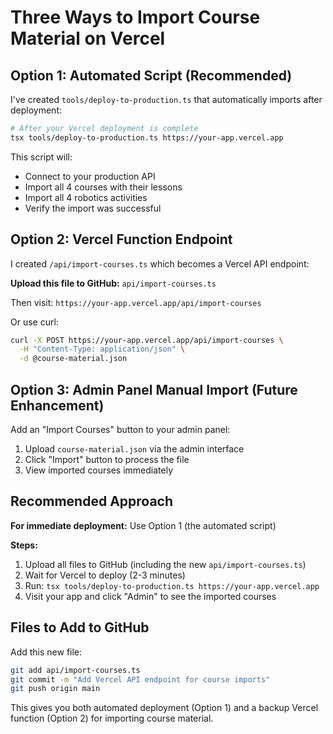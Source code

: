 # Three Ways to Import Course Material on Vercel

## Option 1: Automated Script (Recommended)

I've created `tools/deploy-to-production.ts` that automatically imports after deployment:

```bash
# After your Vercel deployment is complete
tsx tools/deploy-to-production.ts https://your-app.vercel.app
```

This script will:
- Connect to your production API
- Import all 4 courses with their lessons
- Import all 4 robotics activities  
- Verify the import was successful

## Option 2: Vercel Function Endpoint

I created `/api/import-courses.ts` which becomes a Vercel API endpoint:

**Upload this file to GitHub:** `api/import-courses.ts`

Then visit: `https://your-app.vercel.app/api/import-courses` 

Or use curl:
```bash
curl -X POST https://your-app.vercel.app/api/import-courses \
  -H "Content-Type: application/json" \
  -d @course-material.json
```

## Option 3: Admin Panel Manual Import (Future Enhancement)

Add an "Import Courses" button to your admin panel:

1. Upload `course-material.json` via the admin interface
2. Click "Import" button to process the file
3. View imported courses immediately

## Recommended Approach

**For immediate deployment:** Use Option 1 (the automated script)

**Steps:**
1. Upload all files to GitHub (including the new `api/import-courses.ts`)
2. Wait for Vercel to deploy (2-3 minutes)
3. Run: `tsx tools/deploy-to-production.ts https://your-app.vercel.app`
4. Visit your app and click "Admin" to see the imported courses

## Files to Add to GitHub

Add this new file:
```bash
git add api/import-courses.ts
git commit -m "Add Vercel API endpoint for course imports"
git push origin main
```

This gives you both automated deployment (Option 1) and a backup Vercel function (Option 2) for importing course material.